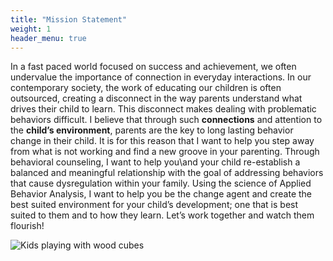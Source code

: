 ```yaml
---
title: "Mission Statement"
weight: 1
header_menu: true
---
```


In a fast paced world focused on success and achievement, we often undervalue the importance of connection in everyday interactions. In our contemporary society, the work of educating our children is often outsourced, creating a disconnect in the way parents understand what drives their child to learn. This disconnect makes dealing with problematic behaviors difficult. I believe that through such **connections** and attention to the **child’s environment**, parents are the key to long lasting behavior change in their child. It is for this reason that I want to help you step away from what is not working and find a new groove in your parenting. Through behavioral counseling, I want to help you\and your child re-establish a balanced and meaningful relationship with the goal of addressing behaviors that cause dysregulation within your family. Using the science of Applied Behavior Analysis, I want to help you be the change agent and create the best suited environment for your child’s development; one that is best suited to them and to how they learn. Let’s work together and watch them flourish!

![Kids playing with wood cubes](images/kids-playing-with-wood-cubes.jpg)
